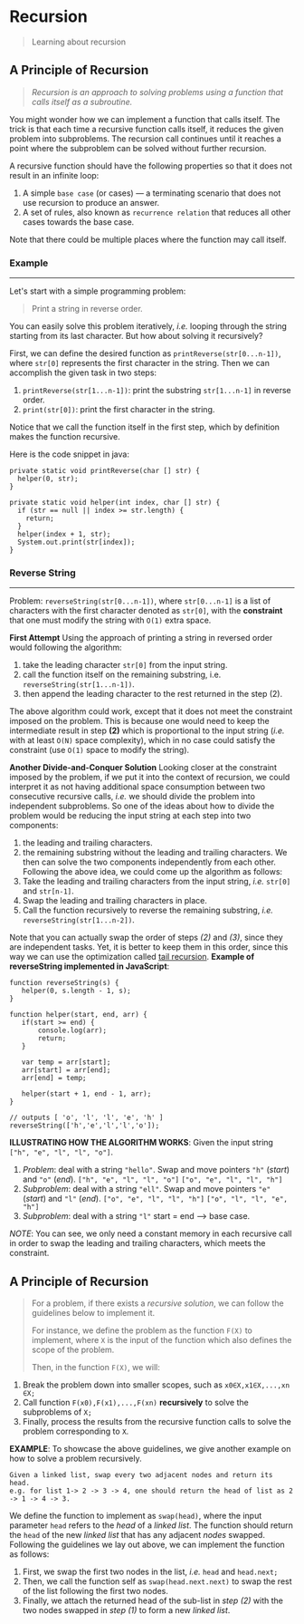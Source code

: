 Recursion
===================
> Learning about recursion

A Principle of Recursion
-------------
>
>*Recursion is an approach to solving problems using a function that calls itself as a subroutine.*
>

You might wonder how we can implement a function that calls itself. The trick is that each time a recursive function calls itself, it reduces the given problem into subproblems. The recursion call continues until it reaches a point where the subproblem can be solved without further recursion.

A recursive function should have the following properties so that it does not result in an infinite loop:

1.  A simple `base case` (or cases) — a terminating scenario that does not use recursion to produce an answer.
2.  A set of rules, also known as `recurrence relation` that reduces all other cases towards the base case.

Note that there could be multiple places where the function may call itself.

### Example

----------

Let's start with a simple programming problem:

> Print a string in reverse order.

You can easily solve this problem iteratively, _i.e._ looping through the string starting from its last character. But how about solving it recursively?

First, we can define the desired function as `printReverse(str[0...n-1])`, where `str[0]` represents the first character in the string. Then we can accomplish the given task in two steps:

1.  `printReverse(str[1...n-1])`: print the substring `str[1...n-1]` in reverse order.
2.  `print(str[0])`: print the first character in the string.

Notice that we call the function itself in the first step, which by definition makes the function recursive.

Here is the code snippet in java:
```
private static void printReverse(char [] str) {
  helper(0, str);
}

private static void helper(int index, char [] str) {
  if (str == null || index >= str.length) {
    return;
  }
  helper(index + 1, str);
  System.out.print(str[index]);
}
```

### Reverse String

----------
Problem: ```reverseString(str[0...n-1])```, where ```str[0...n-1]``` is a list of characters with the first character denoted as ```str[0]```, with the **constraint** that one must modify the string with ```O(1)``` extra space.

**First Attempt**
Using the approach of printing a string in reversed order would following the algorithm:
1.	take the leading character ```str[0]``` from the input string.
2.	call the function itself on the remaining substring, i.e. ```reverseString(str[1...n-1])```.
3.	then append the leading character to the rest returned in the step (2).

The above algorithm could work, except that it does not meet the constraint imposed on the problem.
This is because one would need to keep the intermediate result in step **(2)** which is proportional to the input string (*i.e.* with at least ```O(N)``` space complexity), which in no case could satisfy the constraint (use ```O(1)``` space to modify the string).

**Another Divide-and-Conquer Solution**
Looking closer at the constraint imposed by the problem, if we put it into the context of recursion, we could interpret it as not having additional space consumption between two consecutive recursive calls, *i.e.* we should divide the problem into independent subproblems.
So one of the ideas about how to divide the problem would be reducing the input string at each step into two components:
1.	the leading and trailing characters.
2.	the remaining substring without the leading and trailing characters.
We then can solve the two components independently from each other.
Following the above idea, we could come up the algorithm as follows:
3.	Take the leading and trailing characters from the input string, *i.e.* ```str[0]``` and ```str[n-1]```.
4.	Swap the leading and trailing characters in place.
5.	Call the function recursively to reverse the remaining substring, *i.e.* ```reverseString(str[1...n-2])```.

Note that you can actually swap the order of steps *(2)* and *(3)*, since they are independent tasks.
Yet, it is better to keep them in this order, since this way we can use the optimization called [tail recursion](https://en.wikipedia.org/wiki/Tail_call).
 **Example of reverseString implemented in JavaScript**:
 ```
function reverseString(s) {
	helper(0, s.length - 1, s);
}

function helper(start, end, arr) {
	if(start >= end) {
		console.log(arr);
		return;
	}

	var temp = arr[start];
	arr[start] = arr[end];
	arr[end] = temp;

	helper(start + 1, end - 1, arr);
}

// outputs [ 'o', 'l', 'l', 'e', 'h' ]
reverseString(['h','e','l','l','o']);
 ```

 **ILLUSTRATING HOW THE ALGORITHM WORKS**:
 Given the input string `["h", "e", "l", "l", "o"]`.
 1.	*Problem*: deal with a string `"hello"`.
	 Swap and move pointers `"h"` (*start*) and `"o"` (*end*).
	 `["h", "e", "l", "l", "o"]`
	 `["o", "e", "l", "l", "h"]`
 2.	*Subproblem*: deal with a string `"ell"`.
	 Swap and move pointers `"e"` (*start*) and `"l"` (*end*).
 	 `["o", "e", "l", "l", "h"]`
 	 `["o", "l", "l", "e", "h"]`
  3.    *Subproblem*: deal with a string `"l"`
	 start = end --> base case.

 *NOTE*: You can see, we only need a constant memory in each recursive call in order to swap the leading and trailing characters, which meets the constraint.



A Principle of Recursion
-------------
> For a problem, if there exists a *recursive solution*, we can follow the guidelines below to implement it.
>
> For instance, we define the problem as the function `F(X)` to implement, where `X` is the input of the function which also defines the scope of the problem.
>
> Then, in the function `F(X)`, we will:
1.	Break the problem down into smaller scopes, such as `x0​∈X,x1​∈X,...,xn​∈X;`
2.	Call function `F(x0​),F(x1​),...,F(xn​)` **recursively** to solve the subproblems of `X;`
3.	Finally, process the results from the recursive function calls to solve the problem corresponding to `X`.

**EXAMPLE**:
To showcase the above guidelines, we give another example on how to solve a problem recursively.
```
Given a linked list, swap every two adjacent nodes and return its head.
e.g. for list 1-> 2 -> 3 -> 4, one should return the head of list as 2 -> 1 -> 4 -> 3.
```
We define the function to implement as `swap(head)`, where the input parameter `head` refers to the *head* of a *linked list*. The function should return the `head` of the new *linked list* that has any adjacent *nodes* swapped.
Following the guidelines we lay out above, we can implement the function as follows:
1.	First, we swap the first two nodes in the list, *i.e.* `head` and `head.next;`
2.	Then, we call the function self as `swap(head.next.next)` to swap the rest of the list following the first two nodes.
3.	Finally, we attach the returned head of the sub-list in *step (2)* with the two nodes swapped in *step (1)* to form a new *linked list*.
